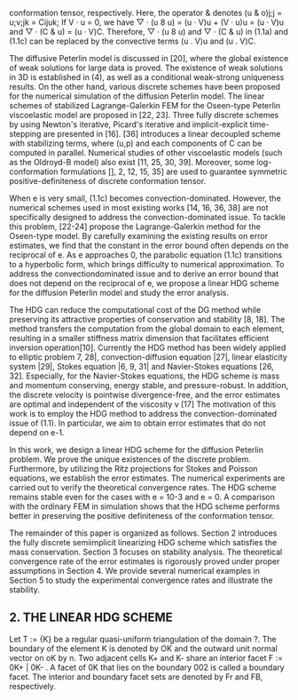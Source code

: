 conformation tensor, respectively. Here, the operator & denotes (u & o)j;j = u;v;jk = Cijuk; If V · u = 0, we have ▽ · (u 8 u) = (u · V)u + (V · u)u = (u · V)u and ▽ · (C & u) = (u · V)C. Therefore, ▽ · (u 8 u) and ▽ · (C & u) in (1.1a) and (1.1c) can be replaced by the convective terms (u . V)u and (u . V)C.

The diffusive Peterlin model is discussed in [20], where the global existence of weak solutions for large data is proved. The existence of weak solutions in 3D is established in (4), as well as a conditional weak-strong uniqueness results. On the other hand, various discrete schemes have been proposed for the numerical simulation of the diffusion Peterlin model. The linear schemes of stabilized Lagrange-Galerkin FEM for the Oseen-type Peterlin viscoelastic model are proposed in [22, 23]. Three fully discrete schemes by using Newton's iterative, Picard's iterative and implicit-explicit time-stepping are presented in [16]. [36] introduces a linear decoupled scheme with stabilizing terms, where (u,p) and each components of C can be computed in parallel. Numerical studies of other viscoelastic models (such as the Oldroyd-B model) also exist [11, 25, 30, 39]. Moreover, some log-conformation formulations [], 2, 12, 15, 35] are used to guarantee symmetric positive-definiteness of discrete conformation tensor.

When e is very small, (1.1c) becomes convection-dominated. However, the numerical schemes used in most existing works [14, 16, 36, 38] are not specifically designed to address the convection-dominated issue. To tackle this problem, [22-24] propose the Lagrange-Galerkin method for the Oseen-type model. By carefully examining the existing results on error estimates, we find that the constant in the error bound often depends on the reciprocal of e. As e approaches 0, the parabolic equation (1.1c) transitions to a hyperbolic form, which brings difficulty to numerical approximation. To address the convectiondominated issue and to derive an error bound that does not depend on the reciprocal of e, we propose a linear HDG scheme for the diffusion Peterlin model and study the error analysis.

The HDG can reduce the computational cost of the DG method while preserving its attractive properties of conservation and stability [8, 18]. The method transfers the computation from the global domain to each element, resulting in a smaller stiffness matrix dimension that facilitates efficient inversion operation[10]. Currently the HDG method has been widely applied to elliptic problem 7, 28|, convection-diffusion equation |27|, linear elasticity system |29|, Stokes equation |6, 9, 31| and Navier-Stokes equations [26, 32]. Especially, for the Navier-Stokes equations, the HDG scheme is mass and momentum conserving, energy stable, and pressure-robust. In addition, the discrete velocity is pointwise divergence-free, and the error estimates are optimal and independent of the viscosity v [17] The motivation of this work is to employ the HDG method to address the convection-dominated issue of (1.1). In particular, we aim to obtain error estimates that do not depend on e-1.

In this work, we design a linear HDG scheme for the diffusion Peterlin problem. We prove the unique existences of the discrete problem. Furthermore, by utilizing the Ritz projections for Stokes and Poisson equations, we establish the error estimates. The numerical experiments are carried out to verify the theoretical convergence rates. The HDG scheme remains stable even for the cases with e = 10-3 and e = 0. A comparison with the ordinary FEM in simulation shows that the HDG scheme performs better in preserving the positive definiteness of the conformation tensor.

The remainder of this paper is organized as follows. Section 2 introduces the fully discrete semiimplicit linearizing HDG scheme which satisfies the mass conservation. Section 3 focuses on stability analysis. The theoretical convergence rate of the error estimates is rigorously proved under proper assumptions in Section 4. We provide several numerical examples in Section 5 to study the experimental convergence rates and illustrate the stability.

## 2. THE LINEAR HDG SCHEME

Let T := {K} be a regular quasi-uniform triangulation of the domain ?. The boundary of the element K is denoted by OK and the outward unit normal vector on oK by n. Two adjacent cells K+ and K- share an interior facet F := 0K+ | 0K- . A facet of 0K that lies on the boundary 002 is called a boundary facet. The interior and boundary facet sets are denoted by Fr and FB, respectively.